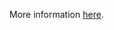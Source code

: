 More information [here](https://docs.prismacloud.io/en/enterprise-edition/policy-reference/kubernetes-policies/kubernetes-policy-index/bc-k8s-13).
